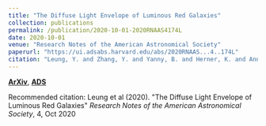 ```yaml
---
title: "The Diffuse Light Envelope of Luminous Red Galaxies"
collection: publications
permalink: /publication/2020-10-01-2020RNAAS4174L
date: 2020-10-01
venue: "Research Notes of the American Astronomical Society"
paperurl: "https://ui.adsabs.harvard.edu/abs/2020RNAAS...4..174L"
citation: "Leung, Y. and Zhang, Y. and Yanny, B. and Herner, K. and Annis, J. and Palmese, A. and Sampaio-Santos, H. and Strazzullo, V. and Aguena, M. and Allam, S. and Avila, S. and Bertin, E. and Bhargava, S. and Brooks, D. and Burke, D.~L. and Carnero Rosell, A. and Carrasco Kind, M. and Carretero, J. and Costanzi, M. and da Costa, L.~N. and Desai, S. and Diehl, H.~T. and Doel, P. and Eifler, T.~F. and Everett, S. and Flaugher, B. and Frieman, J. and Garc'ia-Bellido, J. and Gaztanaga, E. and Gruen, D. and Gruendl, R.~A. and Gschwend, J. and Gutierrez, G. and Honscheid, K. and James, D.~J. and Kim, A.~G. and Kuehn, K. and Kuropatkin, N. and Lima, M. and Maia, M.~A.~G. and Miquel, R. and Ogando, R.~L.~C. and Paz-Chinch'on, F. and Plazas, A.~A. and Romer, A.~K. and Roodman, A. and Rykoff, E.~S. and Sanchez, E. and Scarpine, V. and Schubnell, M. and Serrano, S. and Sevilla-Noarbe, I. and Smith, M. and Suchyta, E. and Swanson, M.~E.~C. and Varga, T.~N.. &quot;The Diffuse Light Envelope of Luminous Red Galaxies.&quot; <i>Research Notes of the American Astronomical Society</i>, 4, Oct 2020"
---
```


[**ArXiv**](https://arxiv.org/abs/2005.13467), [**ADS**](https://ui.adsabs.harvard.edu/abs/2020RNAAS...4..174L)

Recommended citation: Leung et al (2020). "The Diffuse Light Envelope of Luminous Red Galaxies" <i>Research Notes of the American Astronomical Society</i>, 4, Oct 2020
